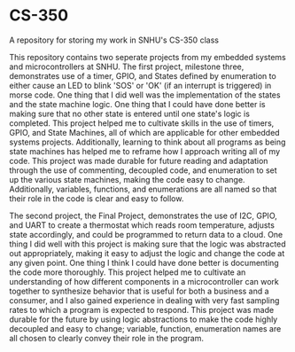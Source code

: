 # CS-350
A repository for storing my work in SNHU's CS-350 class

This repository contains two seperate projects from my embedded systems and microcontrollers at SNHU.
The first project, milestone three, demonstrates use of a timer, GPIO, and States defined by enumeration
to either cause an LED to blink 'SOS' or 'OK' (if an interrupt is triggered) in morse code. One thing
that I did well was the implementation of the states and the state machine logic. One thing that I could
have done better is making sure that no other state is entered until one state's logic is completed.
This project helped me to cultivate skills in the use of timers, GPIO, and State Machines, all of which
are applicable for other embedded systems projects. Additionally, learning to think about all programs as
being state machines has helped me to reframe how I approach writing all of my code.
This project was made durable for future reading and adaptation through the use of commenting, decoupled
code, and enumeration to set up the various state machines, making the code easy to change. Additionally,
variables, functions, and enumerations are all named so that their role in the code is clear and easy to
follow.

The second project, the Final Project, demonstrates the use of I2C, GPIO, and UART to create a thermostat 
which reads room temperature, adjusts state accordingly, and could be programmed to return data to a cloud.
One thing I did well with this project is making sure that the logic was abstracted out appropriately,
making it easy to adjust the logic and change the code at any given point.
One thing I think I could have done better is documenting the code more thoroughly.
This project helped me to cultivate an understanding of how different components in a microcontroller can
work together to synthesize behavior that is useful for both a business and a consumer, and I also gained
experience in dealing with very fast sampling rates to which a program is expected to respond.
This project was made durable for the future by using logic abstractions to make the code highly 
decoupled and easy to change; variable, function, enumeration names are all chosen to clearly 
convey their role in the program. 

